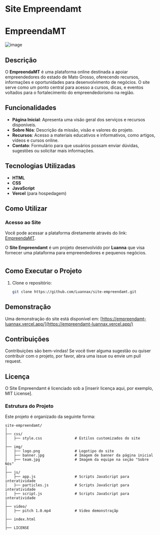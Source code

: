 # Site Empreendamt
# EmpreendaMT
![image](https://github.com/user-attachments/assets/342662e5-9e3c-4da8-b4f1-df785a0ccf10)

## Descrição
O **EmpreendaMT** é uma plataforma online destinada a apoiar empreendedores do estado de Mato Grosso, oferecendo recursos, informações e oportunidades para desenvolvimento de negócios. O site serve como um ponto central para acesso a cursos, dicas, e eventos voltados para o fortalecimento do empreendedorismo na região.

## Funcionalidades
- **Página Inicial**: Apresenta uma visão geral dos serviços e recursos disponíveis.
- **Sobre Nós**: Descrição da missão, visão e valores do projeto.
- **Recursos**: Acesso a materiais educativos e informativos, como artigos, vídeos e cursos online.
- **Contato**: Formulário para que usuários possam enviar dúvidas, sugestões ou solicitar mais informações.

## Tecnologias Utilizadas
- **HTML**
- **CSS**
- **JavaScript**
- **Vercel** (para hospedagem)

## Como Utilizar

### Acesso ao Site
Você pode acessar a plataforma diretamente através do link: [EmpreendaMT](https://empreendamt-luannax.vercel.app/).

O **Site Empreendamt** é um projeto desenvolvido por **Luanna** que visa fornecer uma plataforma para empreendedores e pequenos negócios.

#

## Como Executar o Projeto

1. Clone o repositório:
    ```bash
    git clone https://github.com/Luannax/site-empreendamt.git
    ```

## Demonstração

Uma demonstração do site está disponível em: [https://empreendamt-luannax.vercel.app/](https://empreendamt-luannax.vercel.app/)

## Contribuições

Contribuições são bem-vindas! Se você tiver alguma sugestão ou quiser contribuir com o projeto, por favor, abra uma issue ou envie um pull request.

## Licença

O Site Empreendamt é licenciado sob a [inserir licença aqui, por exemplo, MIT License].


### Estrutura do Projeto
Este projeto é organizado da seguinte forma:
```plaintext
site-empreendamt/
│
├── css/
│   ├── style.css               # Estilos customizados do site
│
├── img/
│   ├── logo.png                # Logotipo do site
│   ├── banner.jpg              # Imagem de banner da página inicial
│   ├── team.jpg                # Imagem da equipe na seção "Sobre Nós"
│
├── js/
│   ├── app.js                  # Scripts JavaScript para interatividade
│   ├── particles.js            # Scripts JavaScript para interatividade
│   ├── script.js               # Scripts JavaScript para interatividade
│
├── video/
│   ├── pitch 1.0.mp4           # Video demonstraçãp
│
├── index.html
│
├── LICENSE

